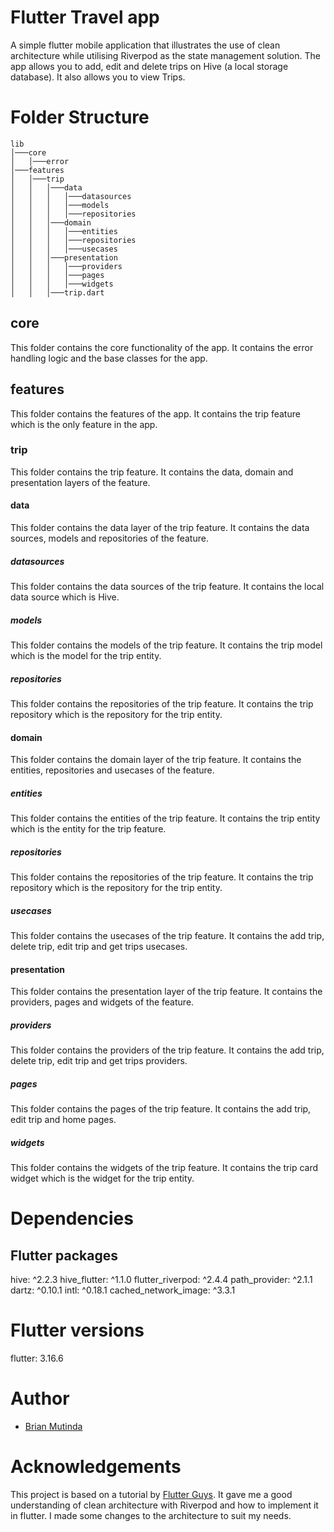 # Flutter Travel app
A simple flutter mobile application that illustrates the use of clean architecture while utilising Riverpod as the state management solution.
The app allows you to add, edit and delete trips on Hive (a local storage database).
It also allows you to view Trips.

# Folder Structure
```
lib
│───core
│   │───error
│───features
│   │───trip
│   │   │───data
│   │   │   │───datasources
│   │   │   │───models
│   │   │   │───repositories
│   │   │───domain
│   │   │   │───entities
│   │   │   │───repositories
│   │   │   │───usecases
│   │   │───presentation
│   │   │   │───providers
│   │   │   │───pages
│   │   │   │───widgets
│   │   │───trip.dart
```
## core
This folder contains the core functionality of the app. It contains the error handling logic and the base classes for the app.

## features
This folder contains the features of the app. It contains the trip feature which is the only feature in the app.

### trip
This folder contains the trip feature. It contains the data, domain and presentation layers of the feature.

#### data
This folder contains the data layer of the trip feature. It contains the data sources, models and repositories of the feature.

##### datasources
This folder contains the data sources of the trip feature. It contains the local data source which is Hive.

##### models
This folder contains the models of the trip feature. It contains the trip model which is the model for the trip entity.

##### repositories
This folder contains the repositories of the trip feature. It contains the trip repository which is the repository for the trip entity.

#### domain
This folder contains the domain layer of the trip feature. It contains the entities, repositories and usecases of the feature.

##### entities
This folder contains the entities of the trip feature. It contains the trip entity which is the entity for the trip feature.

##### repositories
This folder contains the repositories of the trip feature. It contains the trip repository which is the repository for the trip entity.

##### usecases
This folder contains the usecases of the trip feature. It contains the add trip, delete trip, edit trip and get trips usecases.

#### presentation
This folder contains the presentation layer of the trip feature. It contains the providers, pages and widgets of the feature.

##### providers
This folder contains the providers of the trip feature. It contains the add trip, delete trip, edit trip and get trips providers.

##### pages
This folder contains the pages of the trip feature. It contains the add trip, edit trip and home pages.

##### widgets
This folder contains the widgets of the trip feature. It contains the trip card widget which is the widget for the trip entity.

# Dependencies
## Flutter packages
  hive: ^2.2.3
  hive_flutter: ^1.1.0
  flutter_riverpod: ^2.4.4
  path_provider: ^2.1.1
  dartz: ^0.10.1
  intl: ^0.18.1
  cached_network_image: ^3.3.1

# Flutter versions
flutter: 3.16.6

# Author
- [Brian Mutinda](https://github.com/Brian1011)

# Acknowledgements
This project is based on a tutorial by [Flutter Guys](https://www.youtube.com/watch?v=fT-eOgl_jhk).
It gave me a good understanding of clean architecture with Riverpod and how to implement it in flutter.
I made some changes to the architecture to suit my needs.


